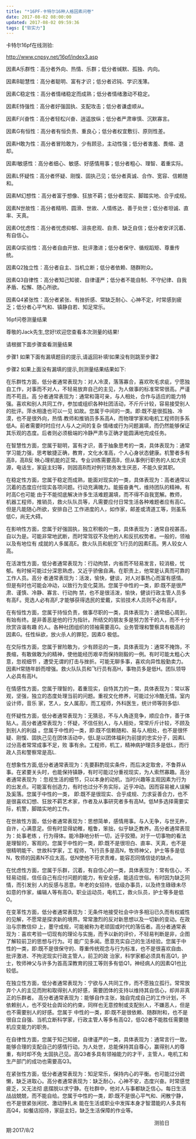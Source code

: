 ```yaml
---
title: "*16PF-卡特尔16种人格因素问卷"
date: 2017-08-02 08:00:00
updated: 2017-08-02 09:59:36
tags: ["软实力"]
---
```

卡特尔16pf在线测验:

<http://www.cnpsy.net/16pf/index3.asp>

  

因素A乐群性：高分者外向、热情、乐群；低分者缄默、孤独、内向。

因素B聪慧性：高分者聪明、富有才识；低分者迟钝、学识浅薄。

因素C稳定性：高分者情绪稳定而成熟；低分者情绪激动不稳定。

因素E恃强性：高分者好强固执、支配攻击；低分者谦虚顺从。

因素F兴奋性：高分者轻松兴奋、逍遥放纵；低分者严肃审慎、沉默寡言。

因素G有恒性：高分者有恒负责、重良心；低分者权宜敷衍、原则性差。

因素H敢为性：高分者冒险敢为，少有顾忌，主动性强；低分者害羞、畏缩、退却。

因素I敏感性：高分者细心、敏感、好感情用事；低分者粗心、理智、着重实际。

因素L怀疑性：高分者怀疑、刚愎、固执己见；低分者真诚、合作、宽容、信赖随和。

因素M幻想性：高分者富于想像、狂放不羁；低分者现实、脚踏实地、合乎成规。

因素N世故性：高分者精明、圆滑、世故、人情练达、善于处世；低分者坦诚、直率、天真。

因素O忧虑性：高分者忧虑抑郁、沮丧悲观、自责、缺乏自信；低分者安详沉着、有自信心。

因素Ql实验性：高分者自由开放、批评激进；低分者保守、循规蹈矩、尊重传统。

因素Q2独立性：高分者自主、当机立断；低分者依赖、随群附众。

因素Q3自律性：高分者知己知彼、自律谨严；低分者不能自制、不守纪律、自我矛盾、松懈、随心所欲。

因素Q4紧张性：高分者紧张、有挫折感、常缺乏耐心、心神不定，时常感到疲乏；低分者心平气和、镇静自若、知足常乐。

  

16pf问卷测量结果  

尊敬的Jack先生,您好!欢迎您查看本次测量的结果!

请根据下面步骤查看测量结果

步骤1 如果下面有漏填题目的提示,请返回补填!如果没有则跳至步骤2

  

  

步骤2 如果上面没有漏填的提示,则测量结果结果如下:

  

在乐群性方面，低分者通常表现为：对人冷漠，落落寡合，喜欢吹毛求疵，宁愿独自工作，对事而不对人，不轻易放弃自己的主见，为人做事的标准常常很高。严谨而不苟且。高
分者通常表现为：通常和蔼可亲，与人相处，合作与适应的能力特强。喜欢和别人共同工作，参加或组织各种社团活动，不斤斤计较，容易接受别人的批评。萍水相逢也可以一见
如故。您属于中间的一类。即:既不是很孤独、冷漠，也不是很外向，热情.教师和推销员多系高A，而物理学家和电机工程师则多系低A。前者需要时时应付人与人之间的复杂
情绪或行为问题漏填，而仍然能够保证其乐观的态度。后者则必须极端的冷静严肃与正确才能圆满地完成任务。

  

在智慧性方面，您属于聪明，富有才识，善于抽象思考的一类，具体表现为：通常学习能力强，思考敏捷正确，教育，文化水准高，个人心身状态健康。机警者多有高B，高B反
映心理机能的正常。专业训练需要高B，但从事例行职务的人如大资源，电话生，家庭主妇等，则因高B而对例行琐务发生厌恶，不能久安其职。

  

在稳定性方面，您属于稳定而成熟，能面对现实的一类，具体表现为：高者通常以沉着的态度应付现实各项问题。行动充满魄力。能振奋勇气，维持团队的精神。有时高C也可能
由于不能彻底解决许多生活难题漏填，而不得不自我宽解。教师，机器工程师，推销员，救火队队员等，凡需要应付日常生活各种难题者应有高C。但是凡能随心所欲，安排自己
工作进度的人，如作家，邮差或清道工等，则虽系低C，尚无大碍。  

  

在影响性方面，您属于好强固执，独立积极的一类，具体表现为：通常自视甚高，自以为是。可能非常地武断，而时常驾驭不及他的人和反抗权势者。一般的，领袖以及有地位有
成就的人多属高E。救火队员和航空飞行员的因素E高。男人较女人高。

  

在活泼性方面，低分者通常表现为：行动拘禁，内省而不轻易发言，较消极，忧郁。有时候可能过分深思熟虑，又近乎骄傲自满。在职责上，他常是认真而可靠的工作人员。高分
者通常表现为：活泼，愉快，健谈，对人对事热心而富有感情。但是有时也可能会冲动，以致行为变化莫测。您属于中性的一类，即:既不是很严肃、谨慎、冷静、寡言、行动拘
禁，也不是很活泼，愉快，健谈行政主管人员多有高F。竞选人必有高F,才能够获得选民的爱戴，实验技术人员则不必有高F。

  

在有恒性方面，您属于持恒负责，做事尽职的一类，具体表现为：通常细心周到，有始有终。是非善恶是他的行为指针。所结交的朋友多是努力苦干的人，而不十分欣赏诙谐有趣
的人。各种社团组织的领袖需要高G。业务管理和警察具有极高的因素G。任性纵欲，放火杀人的罪犯，因素G 极低。

  

在交际性方面，您属于冒险敢为，少有顾忌的一类，具体表现为：通常不掩饰，不畏缩，有敢做敢为的精神，使他能经历艰辛而保持刚毅的一例。有时可能太粗心大意，忽视细节
，遭受无谓的打击与挫折。可能无聊多事，喜欢向异性殷勤卖力。因素H常随年龄而增强。救火队队员和飞行员有高H，事物员多是低H。团队领导人必具有高H。

  

在情感性方面，您属于理智的，着重现实，自恃其力的一类，具体表现为：常以客观，坚强，独立的态度处理当前的问题。重视文化修养，可能过分冷酷无情。室内设计师，音乐
家，艺人，女人属高I，而工程师，外科医生，统计师等则多低I.

  

在怀疑性方面，低分者通常表现为：无猜忌，不与人角逐竞争，顺应合作，善于体贴人。高分者通常表现为：怀疑，不信任别人，与人相处，常常斤斤计较，不顾及到别人的利益
。您属于中性的一类，即:既不信赖随和、易与人相处，也不是很怀疑、刚愎、固执己见在团体活动中，低L是以团体福利为前提的忠实分子，因素L过分高者常常成事不足，败
事有余。工程师，机工，精神病护理员多是低L，而行政人员和警察常是高L.

  

在想象性方面,低分者通常表现为：先要斟酌现实条件，而后决定取舍，不鲁莽从事。在紧要关头时，也能保持镇静，有时可能过分重视现实，为人索然寡趣。高分者通常表现为
：忽视生活的细节，只以本身的动机，当时兴趣等主观因素为行为的出发点。可能富有创造力，有时也过分不务实际，近乎冲动。因而容易被人误解及奚落。您属于中性的一类，
即:既不是很现实、合乎成规、力求妥善合力，也不是很喜欢幻想、狂放不羁艺术家，作者及从事研究者多有高M。低M多选择需要实际，机警，脚踏实地的工作。

  

在世故性方面，低分者通常表现为：思想简单，感情用事。与人无争，与世无杵，自许，心满意足。但有时显得幼稚，粗鲁，笨拙，似乎缺乏教养。高分者通常表现为：处事老练
，行为得体。能冷静地分析一切，近乎狡猾。对于一切事物的看法是理智的，客观的。您属于中性的一类，即:既不是很坦白、直率、天真，也不是很精明能干、世故科学家，工
程师，飞行员多是高N，牧师神父，护士等多是低N，牧师的因素N不应太高，低N使他不苛求责难，能容忍同情信徒的缺点。

  

在忧虑性方面，您属于乐群，沉着，有自信心的一类，具体表现为：常有信心，不轻易动摇，信任自己有应付问题的能力，有安全感，能适应世俗。有时因为缺乏同情，而引发别
人的反感与恶意。年老的女招待，低级办事员，以及终生碌碌未尽如意的作家，编辑人等有高O。职业运动员，电机工，救火队员，护士等多是低O。

  

在变革性方面，低分者通常表现为：无条件地接受社会中许多相沿已久而有权威性的见解，不愿常是探求新的境界。常常激烈的反对新思想以及一切新的变动。在政治与宗教信仰
上，墨守成规，可能被称为老顽固或时代的落伍者。高分者通常表现为：喜欢考验一切现有的理论与实施，而予以新的评价，不轻易判断是非，企图了解较前卫的思想与行为。可
能广见多闻。愿意充实自己的生活经验。您属于中性的一类，即:既不是很保守的、尊重传统观念与行为标准，也不是很喜欢自由、批评激进、不拘泥现实行政主管人，前卫的政
治家，科学家都必须具有高Q1，护士，牧师神父与许多为首高深教育的技工等则多有低Q1，神经病人的因素Q1也比较低。

  

在独立性方面，低分者通常表现为：宁欲与人共同工作，而不愿独立孤行。常常放弃个人的主见而附和取得别人的好感，需要团体的支持以维持其自信心，却并非真正的乐群者。
高分者通常表现为：能够自作主张，独自完成自己的工作计划，不依赖别人，也不受社会舆论的约束，同样也无意控制或支配别人，不嫌恶人，但是也不需要别人的好感。您属于
中性的一类，即:既不是很依赖、随群附和，也不是很自立自强、当机立断科学家，行政主管人等多有高Q2，低Q2者不能胜任需要随机应变能力的职务。

  

在自律性方面，您属于知己知彼，自律谨严的一类，具体表现为：通常言行一致，能够合理的支配自己的感情行动。为人处世，总能保持其自尊心，赢得别人的尊重，有时却不免
太固执己见。高Q3者多具有领袖能力的才干，主管人，电机工和生产部门的成功也需要高Q3。

  

在紧张性方面，低分者通常表现为：知足常乐，保持内心的平衡。也可能过分疏懒，缺乏进取心。高分者通常表现为：缺乏耐心，心神不安，态度兴奋。时常感觉疲乏，又无法彻
底摆脱以求宁静。在社群中，他对人与事都缺乏信心。每日生活战战兢兢，而不能自给。您属于中性的一类，即:既不是很心平气和、闲散宁静，也不是很紧张闲扰、激动挣扎未
能在生活或职业中发挥本身才智潜能的人多具有高Q4，如餐店招待，家庭主妇，缺乏生活保障的作业等。

  

　　　　　　　　　　　　　　　　　　　　　　　　　　　　　测验日期:2017/8/2

  


